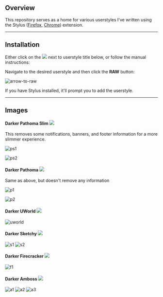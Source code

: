 ## Overview
This repository serves as a home for various userstyles I've written using the Stylus ([Firefox](https://addons.mozilla.org/en-US/firefox/addon/styl-us/), [Chrome](https://chrome.google.com/webstore/detail/stylus/clngdbkpkpeebahjckkjfobafhncgmne?hl=en)) extension.

----
## Installation

Either click on the ![](https://img.shields.io/badge/install%20with-stylus-006666?style=flat-square) next to userstyle title below, or follow the manual instructions:

Navigate to the desired userstyle and then click the **RAW** button:

![arrow-to-raw](https://raw.githubusercontent.com/JohnCiubuc/userstyles/master/images/arrow-to-raw.png)

If you have Stylus installed, it'll prompt you to add the userstyle.

----
## Images

#### Darker Pathoma Slim [![](https://img.shields.io/badge/install%20with-stylus-006666?style=flat-square)](https://raw.githubusercontent.com/JohnCiubuc/userstyles/master/darker-pathoma-slim.user.css)

This removes some notifications, banners, and footer information for a more slimmer experience.


![ps1](https://raw.githubusercontent.com/JohnCiubuc/userstyles/master/images/PathomaSlim1.png)


![ps2](https://raw.githubusercontent.com/JohnCiubuc/userstyles/master/images/PathomaSlim2.png)

#### Darker Pathoma [![](https://img.shields.io/badge/install%20with-stylus-006666?style=flat-square)](https://raw.githubusercontent.com/JohnCiubuc/userstyles/master/darker-pathoma.user.css)

Same as above, but doesn't remove any information

![p1](https://raw.githubusercontent.com/JohnCiubuc/userstyles/master/images/Pathoma1.png)


![p2](https://raw.githubusercontent.com/JohnCiubuc/userstyles/master/images/Pathoma2.png)

#### Darker UWorld [![](https://img.shields.io/badge/install%20with-stylus-006666?style=flat-square)](https://raw.githubusercontent.com/JohnCiubuc/userstyles/master/darker-uworld.user.css)
![uworld](https://raw.githubusercontent.com/JohnCiubuc/userstyles/master/images/DarkerUWorld1.jpg) 

#### Darker Sketchy [![](https://img.shields.io/badge/install%20with-stylus-006666?style=flat-square)](https://raw.githubusercontent.com/JohnCiubuc/userstyles/master/darker-sketchy.user.css)
![s1](https://raw.githubusercontent.com/JohnCiubuc/userstyles/master/images/SketchyDark2.png)
![s2](https://raw.githubusercontent.com/JohnCiubuc/userstyles/master/images/SketchyDark1.png)

#### Darker Firecracker [![](https://img.shields.io/badge/install%20with-stylus-006666?style=flat-square)](https://raw.githubusercontent.com/JohnCiubuc/userstyles/master/dark-blue-firecracker.user.css)
![f1](https://raw.githubusercontent.com/JohnCiubuc/userstyles/master/images/DarkerFirecracker1.jpg)

#### Darker Amboss [![](https://img.shields.io/badge/install%20with-stylus-006666?style=flat-square)](https://raw.githubusercontent.com/JohnCiubuc/userstyles/master/darker-amboss.user.css)

![a1](https://raw.githubusercontent.com/JohnCiubuc/userstyles/master/images/amboss1.png)
![a2](https://raw.githubusercontent.com/JohnCiubuc/userstyles/master/images/amboss2.jpg)
![a3](https://raw.githubusercontent.com/JohnCiubuc/userstyles/master/images/amboss4.jpg)

